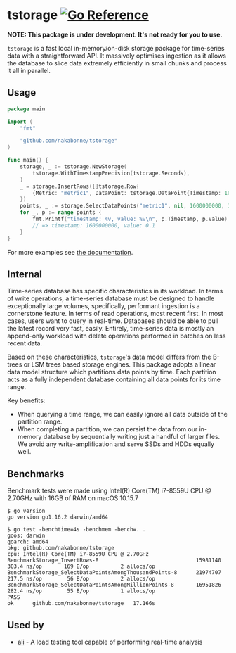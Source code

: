# tstorage [![Go Reference](https://pkg.go.dev/badge/mod/github.com/nakabonne/tstorage.svg)](https://pkg.go.dev/mod/github.com/nakabonne/tstorage)

**NOTE: This package is under development. It's not ready for you to use.**

`tstorage` is a fast local in-memory/on-disk storage package for time-series data with a straightforward API.
It massively optimises ingestion as it allows the database to slice data extremely efficiently in small chunks and process it all in parallel.

## Usage

```go
package main

import (
	"fmt"

	"github.com/nakabonne/tstorage"
)

func main() {
	storage, _ := tstorage.NewStorage(
		tstorage.WithTimestampPrecision(tstorage.Seconds),
	)
	_ = storage.InsertRows([]tstorage.Row{
		{Metric: "metric1", DataPoint: tstorage.DataPoint{Timestamp: 1600000000, Value: 0.1}},
	})
	points, _ := storage.SelectDataPoints("metric1", nil, 1600000000, 1600000001)
	for _, p := range points {
		fmt.Printf("timestamp: %v, value: %v\n", p.Timestamp, p.Value)
		// => timestamp: 1600000000, value: 0.1
	}
}
```

For more examples see [the documentation](https://pkg.go.dev/github.com/nakabonne/tstorage#pkg-examples).

## Internal
Time-series database has specific characteristics in its workload.
In terms of write operations, a time-series database must be designed to handle exceptionally large volumes, specifically, performant ingestion is a cornerstone feature.
In terms of read operations, most recent first. In most cases, users want to query in real-time. Databases should be able to pull the latest record very fast, easily.
Entirely, time-series data is mostly an append-only workload with delete operations performed in batches on less recent data.

Based on these characteristics, `tstorage`'s data model differs from the B-trees or LSM trees based storage engines.
This package adopts a linear data model structure which partitions data points by time.
Each partition acts as a fully independent database containing all data points for its time range.

Key benefits:
- When querying a time range, we can easily ignore all data outside of the partition range.
- When completing a partition, we can persist the data from our in-memory database by sequentially writing just a handful of larger files. We avoid any write-amplification and serve SSDs and HDDs equally well.

## Benchmarks
Benchmark tests were made using Intel(R) Core(TM) i7-8559U CPU @ 2.70GHz with 16GB of RAM on macOS 10.15.7

```
$ go version
go version go1.16.2 darwin/amd64

$ go test -benchtime=4s -benchmem -bench=. .
goos: darwin
goarch: amd64
pkg: github.com/nakabonne/tstorage
cpu: Intel(R) Core(TM) i7-8559U CPU @ 2.70GHz
BenchmarkStorage_InsertRows-8                            	15981140	       303.4 ns/op	     169 B/op	       2 allocs/op
BenchmarkStorage_SelectDataPointsAmongThousandPoints-8   	21974707	       217.5 ns/op	      56 B/op	       2 allocs/op
BenchmarkStorage_SelectDataPointsAmongMillionPoints-8    	16951826	       282.4 ns/op	      55 B/op	       1 allocs/op
PASS
ok  	github.com/nakabonne/tstorage	17.166s
```

## Used by
- [ali](https://github.com/nakabonne/ali) - A load testing tool capable of performing real-time analysis
